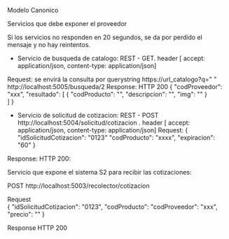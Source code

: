 Modelo Canonico

Servicios que debe exponer el proveedor

Si los servicios no responden en 20 segundos, se da por perdido el mensaje y no hay reintentos.
- Servicio de busqueda de catalogo: REST - GET. header [ accept: application/json, content-type: application/json]

Request:
se envirá la consulta por querystring 
https://url_catalogo?q=" "
http://localhost:5005/busqueda/2
Response:
HTTP 200
{
	"codProveedor": "xxx",
	"resultado": [
		{
			"codProducto": "",
			"descripcion": "",
			"img": ""
		}	
	]
}

- Servicio de solicitud de cotizacion: REST - POST http://localhost:5004/solicitud/cotizacion . header [ accept: application/json, content-type: application/json]
Request:
{
	"idSolicitudCotizacion": "0123"
	"codProducto": "xxxx",
	"expiracion": "60"
}

Response:
HTTP 200:


Servicio que expone el sistema S2 para recibir las cotizaciones:

POST http://localhost:5003/recolector/cotizacion

Request  
{ 
	"idSolicitudCotizacion": "0123",
	"codProducto": 
	"codProveedor": "xxx",
	"precio": ""
}

Response
HTTP 200
